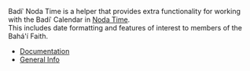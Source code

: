Badíʿ Noda Time is a helper that provides extra functionality for working with the 
Badíʿ Calendar in [Noda Time](https://github.com/nodatime/nodatime).  
This includes date formatting and features of interest to members of the Bahá'í Faith.

* [Documentation](https://glittle.github.io/badi-nodatime/)
* [General Info](https://sites.google.com/site/badicalendartools/home/badi-noda-time)

